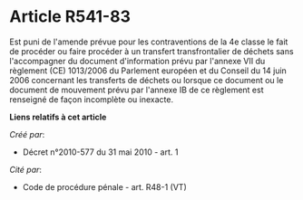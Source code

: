 # Article R541-83

Est puni de l'amende prévue pour les contraventions de la 4e classe le fait de procéder ou faire procéder à un transfert
transfrontalier de déchets sans l'accompagner du document d'information prévu par l'annexe VII du règlement (CE) 1013/2006 du
Parlement européen et du Conseil du 14 juin 2006 concernant les transferts de déchets ou lorsque ce document ou le document
de mouvement prévu par l'annexe IB de ce règlement est renseigné de façon incomplète ou inexacte.

**Liens relatifs à cet article**

_Créé par_:

  - Décret n°2010-577 du 31 mai 2010 - art. 1

_Cité par_:

  - Code de procédure pénale - art. R48-1 (VT)
